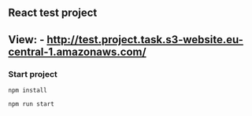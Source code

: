 ## React test project

## View: - http://test.project.task.s3-website.eu-central-1.amazonaws.com/

### Start project

`npm install`

`npm run start`
